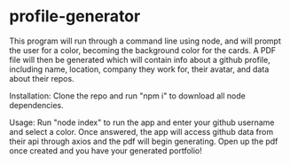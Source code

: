 # profile-generator
This program will run through a command line using node, and will prompt the user for a color, becoming the background color for the cards. A PDF file will then be generated which will contain info about a github profile, including name, location, company they work for, their avatar, and data about their repos.

Installation:
Clone the repo and run "npm i" to download all node dependencies. 

Usage:
Run "node index" to run the app and enter your github username and select a color. Once answered, the app will access github data from their api through axios and the pdf will begin generating. Open up the pdf once created and you have your generated portfolio!
